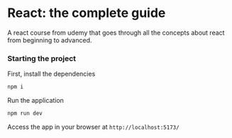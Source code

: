 # React: the complete guide

A react course from udemy that goes through all the concepts about react from beginning to advanced.

### Starting the project

First, install the dependencies

```bash
npm i
```

Run the application

```bash
npm run dev
```

Access the app in your browser at `http://localhost:5173/`
